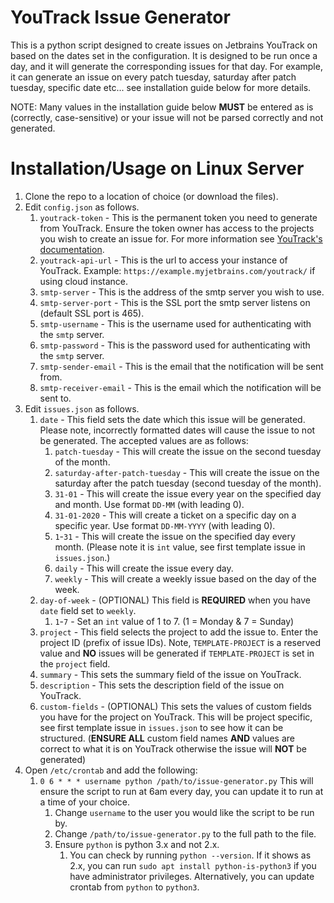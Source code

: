 # YouTrack Issue Generator
This is a python script designed to create issues on Jetbrains YouTrack on based on the dates set in the configuration. It is designed to be run once a day, and it will generate the corresponding issues for that day. For example, it can generate an issue on every patch tuesday, saturday after patch tuesday, specific date etc... see installation guide below for more details.

NOTE: Many values in the installation guide below **MUST** be entered as is (correctly, case-sensitive) or your issue will not be parsed correctly and not generated.

# Installation/Usage on Linux Server
1. Clone the repo to a location of choice (or download the files).
2. Edit `config.json` as follows.
   1. `youtrack-token` - This is the permanent token you need to generate from YouTrack. Ensure the token owner has access to the projects you wish to create an issue for. For more information see [YouTrack's documentation](https://www.jetbrains.com/help/youtrack/devportal/Manage-Permanent-Token.html#obtain-permanent-token).
   2. `youtrack-api-url` - This is the url to access your instance of YouTrack.
   Example: `https://example.myjetbrains.com/youtrack/` if using cloud instance.
   3. `smtp-server` - This is the address of the smtp server you wish to use.
   4. `smtp-server-port` - This is the SSL port the smtp server listens on (default SSL port is 465).
   5. `smtp-username` - This is the username used for authenticating with the `smtp` server.
   6. `smtp-password` - This is the password used for authenticating with the `smtp` server.
   7. `smtp-sender-email` - This is the email that the notification will be sent from.
   8. `smtp-receiver-email` - This is the email which the notification will be sent to.
3. Edit `issues.json` as follows.
   1. `date` - This field sets the date which this issue will be generated. Please note, incorrectly formatted dates will cause the issue to not be generated. The accepted values are as follows:
      1. `patch-tuesday` - This will create the issue on the second tuesday of the month. 
      2. `saturday-after-patch-tuesday` - This will create the issue on the saturday after the patch tuesday (second tuesday of the month).
      3. `31-01` - This will create the issue every year on the specified day and month. Use format `DD-MM` (with leading 0).
      4. `31-01-2020` - This will create a ticket on a specific day on a specific year. Use format `DD-MM-YYYY` (with leading 0).
      5. `1`-`31` - This will create the issue on the specified day every month. (Please note it is `int` value, see first template issue in `issues.json`.)
      6. `daily` - This will create the issue every day.
      7. `weekly` - This will create a weekly issue based on the day of the week.
   2. `day-of-week` - (OPTIONAL) This field is **REQUIRED** when you have `date` field set to `weekly`.
      1. `1`-`7` - Set an `int` value of 1 to 7. (1 = Monday & 7 = Sunday)
   3. `project` - This field selects the project to add the issue to. Enter the project ID (prefix of issue IDs). 
   Note, `TEMPLATE-PROJECT` is a reserved value and **NO** issues will be generated if `TEMPLATE-PROJECT` is set in the `project` field. 
   4. `summary` - This sets the summary field of the issue on YouTrack.
   5. `description` - This sets the description field of the issue on YouTrack.
   6. `custom-fields` - (OPTIONAL) This sets the values of custom fields you have for the project on YouTrack. This will be project specific, see first template issue in `issues.json` to see how it can be structured. 
   (**ENSURE ALL** custom field names **AND** values are correct to what it is on YouTrack otherwise the issue will **NOT** be generated)
4. Open `/etc/crontab` and add the following:
   1. `0 6 * * * username python /path/to/issue-generator.py`
   This will ensure the script to run at 6am every day, you can update it to run at a time of your choice.
      1. Change `username` to the user you would like the script to be run by.
      2. Change `/path/to/issue-generator.py` to the full path to the file.
      3. Ensure `python` is python 3.x and not 2.x.
         1. You can check by running `python --version`. If it shows as 2.x, you can run `sudo apt install python-is-python3` if you have administrator privileges. Alternatively, you can update crontab from `python` to `python3`.

